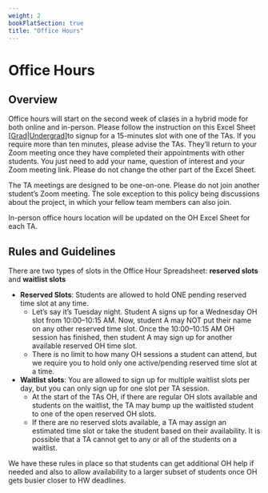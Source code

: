 ```yaml
---
weight: 2
bookFlatSection: true
title: "Office Hours"
---
```


# Office Hours

## Overview

Office hours will start on the second week of clases in a hybrid mode for both online and in-person. Please follow the instruction on this Excel Sheet [[Grad](https://gatech.instructure.com/courses/332164/discussion_topics/1527579)|[Undergrad](https://gatech.instructure.com/courses/332232/discussion_topics/1527561)] ​to signup for a 15-minutes slot with one of the TAs. If you require more than ten minutes, please advise the TAs. They’ll return to your Zoom meeting once they have completed their appointments with other students. You just need to add your name, question of interest and your Zoom meeting link. Please do not change the other part of the Excel Sheet.

The TA meetings are designed to be one-on-one. Please do not join another student’s Zoom meeting. The sole exception to this policy being discussions about the project, in which your fellow team members can also join.

In-person office hours location will be updated on the OH Excel Sheet for each TA.

<!-- ## Schedule

{{< hint info >}}
**Important**  
Switch to "Week" view by clicking the button in the top right of the calendar to see hour-by-hour availability.
{{< /hint >}}

{{< iframe src="https://calendar.google.com/calendar/embed?src=4h4scs68qofoouqu6ef4eoi44k%40group.calendar.google.com&ctz=America%2FNew_York" >}} -->

## Rules and Guidelines

There are two types of slots in the Office Hour Spreadsheet: **reserved slots** and **waitlist slots**

- **Reserved Slots**: Students are allowed to hold ONE pending reserved time slot at any time.
  - Let’s say it’s Tuesday night. Student A signs up for a Wednesday OH slot from 10:00–10:15 AM. Now, student A may NOT put their name on any other reserved time slot. Once the 10:00–10:15 AM OH session has finished, then student A may sign up for another available reserved OH time slot.
  - There is no limit to how many OH sessions a student can attend, but we require you to hold only one active/pending reserved time slot at a time.
- **Waitlist slots**: You are allowed to sign up for multiple waitlist slots per day, but you can only sign up for one slot per TA session.
  - At the start of the TAs OH, if there are regular OH slots available and students on the waitlist, the TA may bump up the waitlisted student to one of the open reserved OH slots.
  - If there are no reserved slots available, a TA may assign an estimated time slot or take the student based on their availability. It is possible that a TA cannot get to any or all of the students on a waitlist.

We have these rules in place so that students can get additional OH help if needed and also to allow availability to a larger subset of students once OH gets busier closer to HW deadlines.
